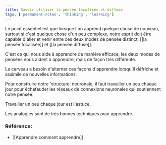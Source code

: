 ```yaml
---
title: Savoir utiliser la pensée focalisée et diffuse
tags: ['permanent-notes', 'thinking', 'learning']
---
```


Le point essentiel est que lorsque l'on apprend quelque chose de nouveau, surtout si c'est quelque chose d'un peu complexe, notre esprit doit être capable d'aller et venir entre ces deux modes de pensée distinct; [[la pensée focalisée]] et [[la pensée diffuse]].

C'est ce qui nous aide à apprendre de manière efficace, les deux modes de pensées nous aident à apprendre, mais de façon très différente.

Le cerveau a besoin d'alterner ces façons d'apprendre lorsqu'il défriche et assimile de nouvelles informations.

Pour construire notre 'structure' neuronale, il faut travailler un peu chaque jour pour échafauder les réseaux de connexions neuronales qui soutiennent notre pensée. 

Travailler un peu chaque jour est l'astuce. 

Les analogies sont de très bonnes techniques pour apprendre. 

### Référence:
- [[Apprendre comment apprendre]]